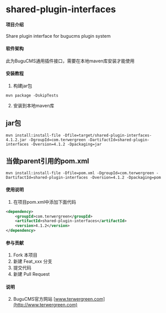 # shared-plugin-interfaces

#### 项目介绍
Share plugin interface for bugucms plugin system

#### 软件架构
此为BuguCMS通用插件接口，需要在本地maven库安装才能使用


#### 安装教程

1. 构建jar包

```
mvn package -DskipTests
```

2. 安装到本地maven库

## jar包

```
mvn install:install-file -Dfile=target/shared-plugin-interfaces-4.1.2.jar -DgroupId=com.terwergreen -DartifactId=shared-plugin-interfaces -Dversion=4.1.2 -Dpackaging=jar
```

## 当做parent引用的pom.xml

```
mvn install:install-file -Dfile=pom.xml -DgroupId=com.terwergreen -DartifactId=shared-plugin-interfaces -Dversion=4.1.2 -Dpackaging=pom
```

#### 使用说明

1. 在项目pom.xml中添加下面代码

```xml
<dependency>
    <groupId>com.terwergreen</groupId>
    <artifactId>shared-plugin-interfaces</artifactId>
    <version>4.1.2</version>
</dependency>
```

#### 参与贡献

1. Fork 本项目
2. 新建 Feat_xxx 分支
3. 提交代码
4. 新建 Pull Request

#### 说明

2. BuguCMS官方网站 [www.terwergreen.com](http://www.terwergreen.com)
